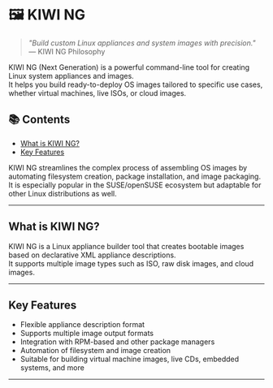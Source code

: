 # 🖼️ KIWI NG

> _"Build custom Linux appliances and system images with precision."_ — KIWI NG Philosophy

KIWI NG (Next Generation) is a powerful command-line tool for creating Linux system appliances and images.  
It helps you build ready-to-deploy OS images tailored to specific use cases, whether virtual machines, live ISOs, or cloud images.

## 📚 Contents

- [What is KIWI NG?](#what-is-kiwi-ng)
- [Key Features](#key-features)
<!-- - [Installation](#installation)
- [Basic Workflow](#basic-workflow)
- [Appliance Descriptions](#appliance-descriptions)
- [Building Images](#building-images)
- [Supported Image Types](#supported-image-types)
- [Useful Commands](#useful-commands)
- [Resources & Documentation](#resources--documentation) -->

KIWI NG streamlines the complex process of assembling OS images by automating filesystem creation, package installation, and image packaging.  
It is especially popular in the SUSE/openSUSE ecosystem but adaptable for other Linux distributions as well.

---

## What is KIWI NG?

KIWI NG is a Linux appliance builder tool that creates bootable images based on declarative XML appliance descriptions.  
It supports multiple image types such as ISO, raw disk images, and cloud images.

---

## Key Features

- Flexible appliance description format
- Supports multiple image output formats
- Integration with RPM-based and other package managers
- Automation of filesystem and image creation
- Suitable for building virtual machine images, live CDs, embedded systems, and more

---
